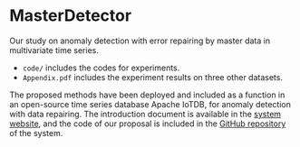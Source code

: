 # MasterDetector

Our study on anomaly detection with error repairing by master data in multivariate time series.

- `code/` includes the codes for experiments.
- `Appendix.pdf` includes the experiment results on three other datasets.

The proposed methods have been deployed and included as a function in an open-source time series database Apache IoTDB, for anomaly detection with data repairing. 
The introduction document is available in the [system website](https://iotdb.apache.org/UserGuide/Master/Operators-Functions/Anomaly-Detection.html#masterdetect), and the code of our proposal is included in the [GitHub repository](https://github.com/apache/iotdb/tree/research/master-detector) of the system.

